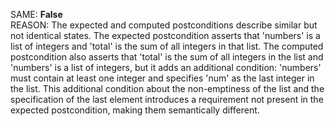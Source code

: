 SAME: **False**  
REASON: The expected and computed postconditions describe similar but not identical states. The expected postcondition asserts that 'numbers' is a list of integers and 'total' is the sum of all integers in that list. The computed postcondition also asserts that 'total' is the sum of all integers in the list and 'numbers' is a list of integers, but it adds an additional condition: 'numbers' must contain at least one integer and specifies 'num' as the last integer in the list. This additional condition about the non-emptiness of the list and the specification of the last element introduces a requirement not present in the expected postcondition, making them semantically different.